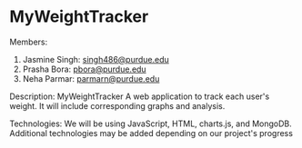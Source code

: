 # MyWeightTracker

Members:
1) Jasmine Singh: singh486@purdue.edu
2) Prasha Bora: pbora@purdue.edu
3) Neha Parmar: parmarn@purdue.edu

Description:
MyWeightTracker
A web application to track each user's weight. It will include corresponding graphs and analysis.

Technologies:
We will be using JavaScript, HTML, charts.js, and MongoDB. Additional technologies may be added depending on our project's progress
